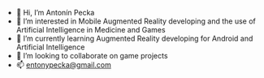- 👋 Hi, I’m Antonín Pecka
- 👀 I’m interested in Mobile Augmented Reality developing and the use of Artificial Intelligence in Medicine and Games
- 🌱 I’m currently learning Augmented Reality developing for Android and Artificial Intelligence
- 💞️ I’m looking to collaborate on game projects
- 📫 entonypecka@gmail.com

<!---
Rountman/Rountman is a ✨ special ✨ repository because its `README.md` (this file) appears on your GitHub profile.
You can click the Preview link to take a look at your changes.
--->

